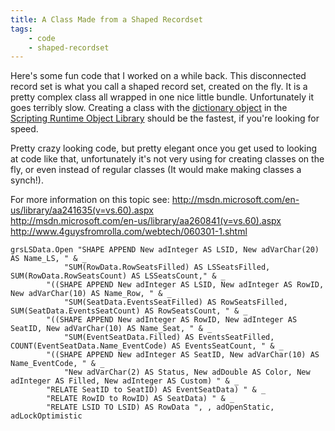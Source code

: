 ```yaml
---
title: A Class Made from a Shaped Recordset
tags:
    - code
    - shaped-recordset
---
```


Here's some fun code that I worked on a while back. This disconnected record set is what you call a shaped record set, created on the fly. It is a pretty complex class all wrapped in one nice little bundle. Unfortunately it goes terribly slow. Creating a class with the <a href="http://msdn.microsoft.com/en-us/library/aa164502(v=office.10).aspx">dictionary object</a> in the <a href="http://msdn.microsoft.com/en-us/library/aa164509(v=office.10).aspx">Scripting Runtime Object Library</a> should be the fastest, if you're looking for speed.

Pretty crazy looking code, but pretty elegant once you get used to looking at code like that, unfortunately it's not very using for creating classes on the fly, or even instead of regular classes (It would make making classes a synch!).

For more information on this topic see:
<a href="http://msdn.microsoft.com/en-us/library/aa241635(v=vs.60).aspx">http://msdn.microsoft.com/en-us/library/aa241635(v=vs.60).aspx</a><br /><a href="http://msdn.microsoft.com/en-us/library/aa260841(v=vs.60).aspx">http://msdn.microsoft.com/en-us/library/aa260841(v=vs.60).aspx</a><br /><a href="http://www.4guysfromrolla.com/webtech/060301-1.shtml">http://www.4guysfromrolla.com/webtech/060301-1.shtml</a>

``` vbscript
grsLSData.Open "SHAPE APPEND New adInteger AS LSID, New adVarChar(20) AS Name_LS, " & _
            "SUM(RowData.RowSeatsFilled) AS LSSeatsFilled, SUM(RowData.RowSeatsCount) AS LSSeatsCount," & _
        "((SHAPE APPEND New adInteger AS LSID, New adInteger AS RowID, New adVarChar(10) AS Name_Row, " & _
            "SUM(SeatData.EventsSeatFilled) AS RowSeatsFilled, SUM(SeatData.EventsSeatCount) AS RowSeatsCount, " & _
        "((SHAPE APPEND New adInteger AS RowID, New adInteger AS SeatID, New adVarChar(10) AS Name_Seat, " & _
            "SUM(EventSeatData.Filled) AS EventsSeatFilled, COUNT(EventSeatData.Name_EventCode) AS EventsSeatCount, " & _
        "((SHAPE APPEND New adInteger AS SeatID, New adVarChar(10) AS Name_EventCode, " & _
            "New adVarChar(2) AS Status, New adDouble AS Color, New adInteger AS Filled, New adInteger AS Custom) " & _
        "RELATE SeatID to SeatID) AS EventSeatData) " & _
        "RELATE RowID to RowID) AS SeatData) " & _
        "RELATE LSID TO LSID) AS RowData ", , adOpenStatic, adLockOptimistic
```
